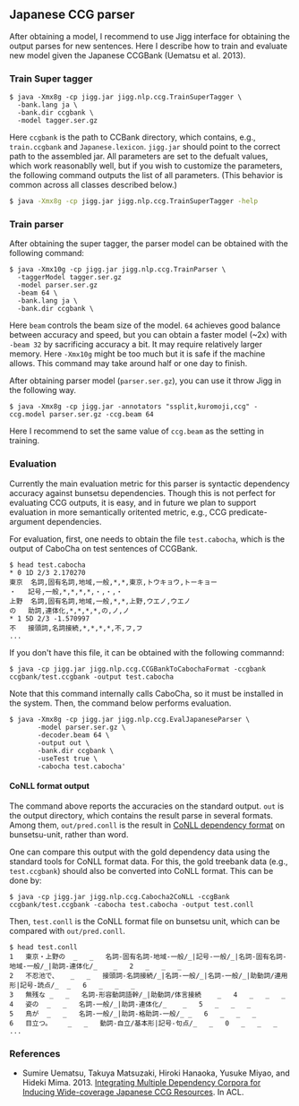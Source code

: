 ## Japanese CCG parser

After obtaining a model, I recommend to use Jigg interface for obtaining the output parses for new sentences. Here I describe how to train and evaluate new model given the Japanese CCGBank (Uematsu et al. 2013).

### Train Super tagger

``` shell
$ java -Xmx8g -cp jigg.jar jigg.nlp.ccg.TrainSuperTagger \
  -bank.lang ja \
  -bank.dir ccgbank \
  -model tagger.ser.gz
```

Here `ccgbank` is the path to CCBank directory, which contains, e.g., `train.ccgbank` and `Japanese.lexicon`.
`jigg.jar` should point to the correct path to the assembled jar.
All parameters are set to the defualt values, which work reasonablly well, but if you wish to customize the parameters, the following command outputs the list of all parameters.
(This behavior is common across all classes described below.)

```sh
$ java -Xmx8g -cp jigg.jar jigg.nlp.ccg.TrainSuperTagger -help
```


### Train parser

After obtaining the super tagger, the parser model can be obtained with the following command:

``` shell
$ java -Xmx10g -cp jigg.jar jigg.nlp.ccg.TrainParser \
  -taggerModel tagger.ser.gz
  -model parser.ser.gz
  -beam 64 \
  -bank.lang ja \
  -bank.dir ccgbank \
```

Here `beam` controls the beam size of the model.
`64` achieves good balance between accuracy and speed, but you can obtain a faster model (~2x) with `-beam 32` by sacrificing accuracy a bit.
It may require relatively larger memory.
Here `-Xmx10g` might be too much but it is safe if the machine allows.
This command may take around half or one day to finish.

After obtaining parser model (`parser.ser.gz`), you can use it throw Jigg in the following way.

``` shell
$ java -Xmx8g -cp jigg.jar -annotators "ssplit,kuromoji,ccg" -ccg.model parser.ser.gz -ccg.beam 64
```

Here I recommend to set the same value of `ccg.beam` as the setting in training.


### Evaluation

Currently the main evaluation metric for this parser is syntactic dependency accuracy against bunsetsu dependencies.
    Though this is not perfect for evaluating CCG outputs, it is easy, and in future we plan to support evaluation in more semantically oritented metric, e.g., CCG predicate-argument dependencies.

For evaluation, first, one needs to obtain the file `test.cabocha`, which is the output of CaboCha on test sentences of CCGBank.

``` shell
$ head test.cabocha
* 0 1D 2/3 2.170270
東京	名詞,固有名詞,地域,一般,*,*,東京,トウキョウ,トーキョー
・	記号,一般,*,*,*,*,・,・,・
上野	名詞,固有名詞,地域,一般,*,*,上野,ウエノ,ウエノ
の	助詞,連体化,*,*,*,*,の,ノ,ノ
* 1 5D 2/3 -1.570997
不	接頭詞,名詞接続,*,*,*,*,不,フ,フ
...
```

If you don't have this file, it can be obtained with the following commannd:

``` shell
$ java -cp jigg.jar jigg.nlp.ccg.CCGBankToCabochaFormat -ccgbank ccgbank/test.ccgbank -output test.cabocha
```

Note that this command internally calls CaboCha, so it must be installed in the system.
Then, the command below performs evaluation.

``` shell
$ java -Xmx8g -cp jigg.jar jigg.nlp.ccg.EvalJapaneseParser \
       -model parser.ser.gz \
       -decoder.beam 64 \
       -output out \
       -bank.dir ccgbank \
       -useTest true \
       -cabocha test.cabocha'
```

#### CoNLL format output

The command above reports the accuracies on the standard output.
`out` is the output directory, which contains the result parse in several formats.
Among them, `out/pred.conll` is the result in [CoNLL dependency format](http://ilk.uvt.nl/conll/#dataformat) on bunsetsu-unit, rather than word.

One can compare this output with the gold dependency data using the standard tools for CoNLL format data.
For this, the gold treebank data (e.g., `test.ccgbank`) should also be converted into CoNLL format.
This can be done by:

``` shell
$ java -cp jigg.jar jigg.nlp.ccg.Cabocha2CoNLL -ccgBank ccgbank/test.ccgbank -cabocha test.cabocha -output test.conll
```

Then, `test.conll` is the CoNLL format file on bunsetsu unit, which can be compared with `out/pred.conll`.

``` shell
$ head test.conll
1	東京・上野の	_	_	名詞-固有名詞-地域-一般/_|記号-一般/_|名詞-固有名詞-地域-一般/_|助詞-連体化/_	_	2	_	_	_
2	不忍池で、	_	_	接頭詞-名詞接続/_|名詞-一般/_|名詞-一般/_|助動詞/連用形|記号-読点/_	_	6	_	_	_
3	無残な	_	_	名詞-形容動詞語幹/_|助動詞/体言接続	_	4	_	_	_
4	姿の	_	_	名詞-一般/_|助詞-連体化/_	_	5	_	_	_
5	鳥が	_	_	名詞-一般/_|助詞-格助詞-一般/_	_	6	_	_	_
6	目立つ。	_	_	動詞-自立/基本形|記号-句点/_	_	0	_	_	_
...
```

### References
* Sumire Uematsu, Takuya Matsuzaki, Hiroki Hanaoka, Yusuke Miyao, and Hideki Mima. 2013. [Integrating Multiple Dependency Corpora for Inducing Wide-coverage Japanese CCG Resources](http://www.aclweb.org/anthology/P13-1103). In ACL.

